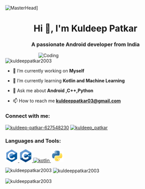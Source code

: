 ![MasterHead](https://firebasestorage.googleapis.com/v0/b/flexi-coding.appspot.com/o/dempgi7-520f8d5f-63d4-4453-8822-dbc149ae27f8.gif?alt=media&token=91c0c7b2-93c3-4029-b011-1a8703c5730d)]
<h1 align="center">Hi 👋, I'm Kuldeep Patkar</h1>
<h3 align="center">A passionate Android developer from India</h3>
<img align="right" alt="Coding" width="400" src="https://user-images.githubusercontent.com/93570267/158133428-9fa828ff-ceab-460b-aa48-5dc42b8954df.gif">


<p align="left"> <img src="https://komarev.com/ghpvc/?username=kuldeeppatkar2003&label=Profile%20views&color=0e75b6&style=flat" alt="kuldeeppatkar2003" /> </p>

- 🔭 I’m currently working on **Myself**

- 🌱 I’m currently learning **Kotlin and Machine Learning**

- 💬 Ask me about **Android ,C++,Python**

- 📫 How to reach me **kuldeeppatkar03@gmail.com**

<h3 align="left">Connect with me:</h3>
<p align="left">
<a href="https://linkedin.com/in/kuldeep-patkar-627548230" target="blank"><img align="center" src="https://raw.githubusercontent.com/rahuldkjain/github-profile-readme-generator/master/src/images/icons/Social/linked-in-alt.svg" alt="kuldeep-patkar-627548230" height="30" width="40" /></a>
<a href="https://instagram.com/kuldeep_patkar" target="blank"><img align="center" src="https://raw.githubusercontent.com/rahuldkjain/github-profile-readme-generator/master/src/images/icons/Social/instagram.svg" alt="kuldeep_patkar" height="30" width="40" /></a>
</p>

<h3 align="left">Languages and Tools:</h3>
<p align="left"> <a href="https://www.cprogramming.com/" target="_blank" rel="noreferrer"> <img src="https://raw.githubusercontent.com/devicons/devicon/master/icons/c/c-original.svg" alt="c" width="40" height="40"/> </a> <a href="https://www.w3schools.com/cpp/" target="_blank" rel="noreferrer"> <img src="https://raw.githubusercontent.com/devicons/devicon/master/icons/cplusplus/cplusplus-original.svg" alt="cplusplus" width="40" height="40"/> </a> <a href="https://kotlinlang.org" target="_blank" rel="noreferrer"> <img src="https://www.vectorlogo.zone/logos/kotlinlang/kotlinlang-icon.svg" alt="kotlin" width="40" height="40"/> </a> <a href="https://www.python.org" target="_blank" rel="noreferrer"> <img src="https://raw.githubusercontent.com/devicons/devicon/master/icons/python/python-original.svg" alt="python" width="40" height="40"/> </a> </p>

<p><img align="left" src="https://github-readme-stats.vercel.app/api/top-langs?username=kuldeeppatkar2003&show_icons=true&locale=en&layout=compact" alt="kuldeeppatkar2003" /></p>

<p>&nbsp;<img align="center" src="https://github-readme-stats.vercel.app/api?username=kuldeeppatkar2003&show_icons=true&locale=en" alt="kuldeeppatkar2003" /></p>

<p><img align="center" src="https://github-readme-streak-stats.herokuapp.com/?user=kuldeeppatkar2003&" alt="kuldeeppatkar2003" /></p>

